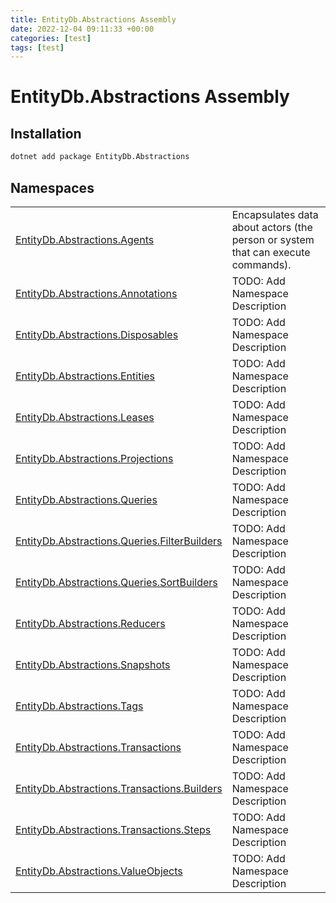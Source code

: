 ```yaml
---
title: EntityDb.Abstractions Assembly
date: 2022-12-04 09:11:33 +00:00
categories: [test]
tags: [test]
---
```


# EntityDb.Abstractions Assembly
## Installation
```sh
dotnet add package EntityDb.Abstractions
```
## Namespaces
<table><tr><td><a href='dotnet-entitydb-abstractions-agents'>EntityDb.Abstractions.Agents</a></td><td>
Encapsulates data about actors (the person or system that can execute commands).
</td></tr><tr><td><a href='dotnet-entitydb-abstractions-annotations'>EntityDb.Abstractions.Annotations</a></td><td>
TODO: Add Namespace Description
</td></tr><tr><td><a href='dotnet-entitydb-abstractions-disposables'>EntityDb.Abstractions.Disposables</a></td><td>
TODO: Add Namespace Description
</td></tr><tr><td><a href='dotnet-entitydb-abstractions-entities'>EntityDb.Abstractions.Entities</a></td><td>
TODO: Add Namespace Description
</td></tr><tr><td><a href='dotnet-entitydb-abstractions-leases'>EntityDb.Abstractions.Leases</a></td><td>
TODO: Add Namespace Description
</td></tr><tr><td><a href='dotnet-entitydb-abstractions-projections'>EntityDb.Abstractions.Projections</a></td><td>
TODO: Add Namespace Description
</td></tr><tr><td><a href='dotnet-entitydb-abstractions-queries'>EntityDb.Abstractions.Queries</a></td><td>
TODO: Add Namespace Description
</td></tr><tr><td><a href='dotnet-entitydb-abstractions-queries-filterbuilders'>EntityDb.Abstractions.Queries.FilterBuilders</a></td><td>
TODO: Add Namespace Description
</td></tr><tr><td><a href='dotnet-entitydb-abstractions-queries-sortbuilders'>EntityDb.Abstractions.Queries.SortBuilders</a></td><td>
TODO: Add Namespace Description
</td></tr><tr><td><a href='dotnet-entitydb-abstractions-reducers'>EntityDb.Abstractions.Reducers</a></td><td>
TODO: Add Namespace Description
</td></tr><tr><td><a href='dotnet-entitydb-abstractions-snapshots'>EntityDb.Abstractions.Snapshots</a></td><td>
TODO: Add Namespace Description
</td></tr><tr><td><a href='dotnet-entitydb-abstractions-tags'>EntityDb.Abstractions.Tags</a></td><td>
TODO: Add Namespace Description
</td></tr><tr><td><a href='dotnet-entitydb-abstractions-transactions'>EntityDb.Abstractions.Transactions</a></td><td>
TODO: Add Namespace Description
</td></tr><tr><td><a href='dotnet-entitydb-abstractions-transactions-builders'>EntityDb.Abstractions.Transactions.Builders</a></td><td>
TODO: Add Namespace Description
</td></tr><tr><td><a href='dotnet-entitydb-abstractions-transactions-steps'>EntityDb.Abstractions.Transactions.Steps</a></td><td>
TODO: Add Namespace Description
</td></tr><tr><td><a href='dotnet-entitydb-abstractions-valueobjects'>EntityDb.Abstractions.ValueObjects</a></td><td>
TODO: Add Namespace Description
</td></tr></table>
